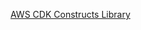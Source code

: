 


[AWS CDK Constructs Library](https://docs.aws.amazon.com/cdk/api/v2/docs/aws-construct-library.html)
